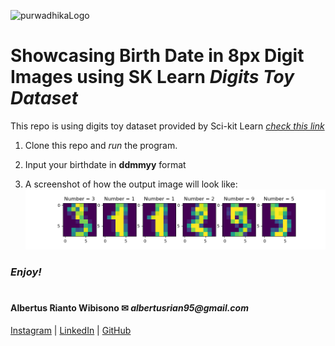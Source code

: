 ![purwadhikaLogo](https://d1ah56qj523gwb.cloudfront.net/uploads/organizations/logos/1538557444-kcgv11HXelvcOnlyrGcEpfwAf6hbPMhC.png)

# Showcasing Birth Date in 8px Digit Images using SK Learn *Digits Toy Dataset*
This repo is using digits toy dataset provided by Sci-kit Learn [*check this link*](https://scikit-learn.org/stable/modules/generated/sklearn.datasets.load_digits.html#sklearn.datasets.load_digits)
1. Clone this repo and *run* the program. 

2. Input your birthdate in **ddmmyy** format

3. A screenshot of how the output image will look like:
    ![graphic](./ss1.png)


### **_Enjoy!_**

#

#### Albertus Rianto Wibisono ✉ _albertusrian95@gmail.com_

[Instagram](https://www.instagram.com/rian__wibisono) | 
[LinkedIn](https://www.linkedin.com/in/albertusrian95/) |
[GitHub](https://www.github.com/RiantoWibisono)
